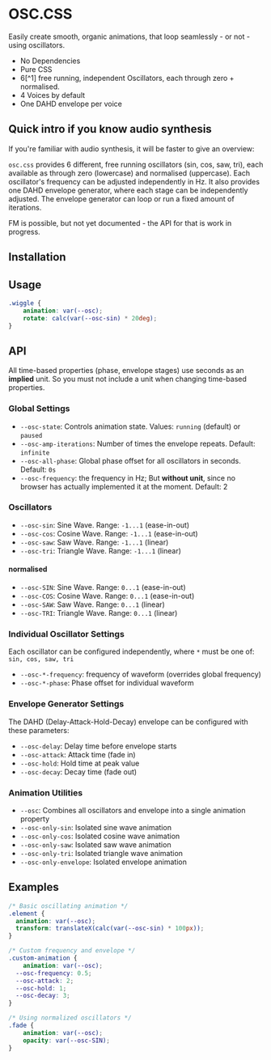 # OSC.CSS

Easily create smooth, organic animations, that loop seamlessly - or not - using oscillators.

- No Dependencies
- Pure CSS
- 6[^1] free running, independent Oscillators, each through zero + normalised.
- 4 Voices by default
- One DAHD envelope per voice

## Quick intro if you know audio synthesis

If you're familiar with audio synthesis, it will be faster to give an overview:

`osc.css` provides 6 different, free running oscillators (sin, cos, saw, tri), each available as through zero (lowercase) and normalised (uppercase).
Each oscillator's frequency can be adjusted independently in Hz.
It also provides one DAHD envelope generator, where each stage can be independently adjusted.
The envelope generator can loop or run a fixed amount of iterations.

FM is possible, but not yet documented - the API for that is work in progress.

## Installation

## Usage

```css
.wiggle {
    animation: var(--osc);
    rotate: calc(var(--osc-sin) * 20deg);
}
```

## API

All time-based properties (phase, envelope stages) use seconds as an **implied** unit.
So you must not include a unit when changing time-based properties.

### Global Settings

- `--osc-state`: Controls animation state. Values: `running` (default) or `paused`
- `--osc-amp-iterations`: Number of times the envelope repeats. Default: `infinite`
- `--osc-all-phase`: Global phase offset for all oscillators in seconds. Default: `0s`
- `--osc-frequency`: the frequency in Hz; But **without unit**, since no browser has actually implemented it at the moment. Default: 2

### Oscillators

- `--osc-sin`: Sine Wave. Range: `-1...1` (ease-in-out)
- `--osc-cos`: Cosine Wave. Range: `-1...1` (ease-in-out)
- `--osc-saw`: Saw Wave. Range: `-1...1` (linear)
- `--osc-tri`: Triangle Wave. Range: `-1...1` (linear)

#### normalised

- `--osc-SIN`: Sine Wave. Range: `0...1` (ease-in-out)
- `--osc-COS`: Cosine Wave. Range: `0...1` (ease-in-out)
- `--osc-SAW`: Saw Wave. Range: `0...1` (linear)
- `--osc-TRI`: Triangle Wave. Range: `0...1` (linear)


### Individual Oscillator Settings

Each oscillator can be configured independently, where `*` must be one of: `sin, cos, saw, tri`

- `--osc-*-frequency`: frequency of waveform (overrides global frequency)
- `--osc-*-phase`: Phase offset for individual waveform

### Envelope Generator Settings

The DAHD (Delay-Attack-Hold-Decay) envelope can be configured with these parameters:

- `--osc-delay`: Delay time before envelope starts
- `--osc-attack`: Attack time (fade in)
- `--osc-hold`: Hold time at peak value
- `--osc-decay`: Decay time (fade out)

### Animation Utilities

- `--osc`: Combines all oscillators and envelope into a single animation property
- `--osc-only-sin`: Isolated sine wave animation
- `--osc-only-cos`: Isolated cosine wave animation
- `--osc-only-saw`: Isolated saw wave animation
- `--osc-only-tri`: Isolated triangle wave animation
- `--osc-only-envelope`: Isolated envelope animation

## Examples

```css
/* Basic oscillating animation */
.element {
  animation: var(--osc);
  transform: translateX(calc(var(--osc-sin) * 100px));
}

/* Custom frequency and envelope */
.custom-animation {
    animation: var(--osc);
  --osc-frequency: 0.5;
  --osc-attack: 2;
  --osc-hold: 1;
  --osc-decay: 3;
}

/* Using normalized oscillators */
.fade {
    animation: var(--osc);
    opacity: var(--osc-SIN);
}
